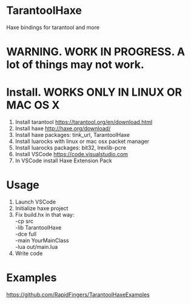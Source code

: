 # TarantoolHaxe
Haxe bindings for tarantool and more

# WARNING. WORK IN PROGRESS. A lot of things may not work.

# Install. WORKS ONLY IN LINUX OR MAC OS X
1. Install tarantool https://tarantool.org/en/download.html
2. Install haxe http://haxe.org/download/
3. Install haxe packages: tink_url, TarantoolHaxe
4. Install luarocks with linux or mac osx packet manager
5. Install luarocks packages: bit32, lrexlib-pcre
6. Install VSCode https://code.visualstudio.com
7. In VSCode install Haxe Extension Pack

# Usage

1. Launch VSCode
2. Initialize haxe project
3. Fix build.hx in that way:  
-cp src  
-lib TarantoolHaxe  
-dce full  
-main YourMainClass  
-lua out/main.lua  
4. Write code

# Examples

https://github.com/RapidFingers/TarantoolHaxeExamples
